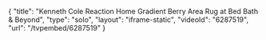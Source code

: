 {
    "title": "Kenneth Cole Reaction Home Gradient Berry Area Rug at Bed Bath & Beyond",
    "type": "solo",
    "layout": "iframe-static",
    "videoId": "6287519",
    "url": "\/tvpembed\/6287519"
}